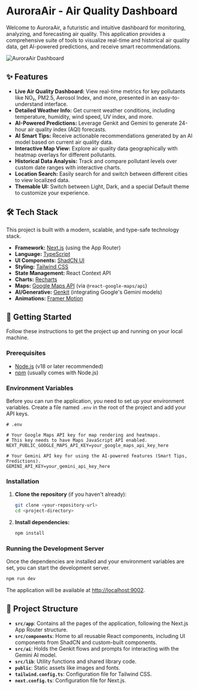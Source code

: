 # AuroraAir - Air Quality Dashboard

Welcome to AuroraAir, a futuristic and intuitive dashboard for monitoring, analyzing, and forecasting air quality. This application provides a comprehensive suite of tools to visualize real-time and historical air quality data, get AI-powered predictions, and receive smart recommendations.

![AuroraAir Dashboard](https://storage.googleapis.com/aifire.dev/public/aurora-air-screenshot.png)

## ✨ Features

- **Live Air Quality Dashboard:** View real-time metrics for key pollutants like NO₂, PM2.5, Aerosol Index, and more, presented in an easy-to-understand interface.
- **Detailed Weather Info:** Get current weather conditions, including temperature, humidity, wind speed, UV index, and more.
- **AI-Powered Predictions:** Leverage Genkit and Gemini to generate 24-hour air quality index (AQI) forecasts.
- **AI Smart Tips:** Receive actionable recommendations generated by an AI model based on current air quality data.
- **Interactive Map View:** Explore air quality data geographically with heatmap overlays for different pollutants.
- **Historical Data Analysis:** Track and compare pollutant levels over custom date ranges with interactive charts.
- **Location Search:** Easily search for and switch between different cities to view localized data.
- **Themable UI:** Switch between Light, Dark, and a special Default theme to customize your experience.

## 🛠️ Tech Stack

This project is built with a modern, scalable, and type-safe technology stack.

- **Framework:** [Next.js](https://nextjs.org/) (using the App Router)
- **Language:** [TypeScript](https://www.typescriptlang.org/)
- **UI Components:** [ShadCN UI](https://ui.shadcn.com/)
- **Styling:** [Tailwind CSS](https://tailwindcss.com/)
- **State Management:** React Context API
- **Charts:** [Recharts](https://recharts.org/)
- **Maps:** [Google Maps API](https://developers.google.com/maps) (via `@react-google-maps/api`)
- **AI/Generative:** [Genkit](https://firebase.google.com/docs/genkit) (integrating Google's Gemini models)
- **Animations:** [Framer Motion](https://www.framer.com/motion/)

## 🚀 Getting Started

Follow these instructions to get the project up and running on your local machine.

### Prerequisites

- [Node.js](https://nodejs.org/en) (v18 or later recommended)
- [npm](https://www.npmjs.com/) (usually comes with Node.js)

### Environment Variables

Before you can run the application, you need to set up your environment variables. Create a file named `.env` in the root of the project and add your API keys.

```
# .env

# Your Google Maps API key for map rendering and heatmaps.
# This key needs to have Maps JavaScript API enabled.
NEXT_PUBLIC_GOOGLE_MAPS_API_KEY=your_google_maps_api_key_here

# Your Gemini API key for using the AI-powered features (Smart Tips, Predictions).
GEMINI_API_KEY=your_gemini_api_key_here
```

### Installation

1.  **Clone the repository** (if you haven't already):
    ```bash
    git clone <your-repository-url>
    cd <project-directory>
    ```

2.  **Install dependencies:**
    ```bash
    npm install
    ```

### Running the Development Server

Once the dependencies are installed and your environment variables are set, you can start the development server.

```bash
npm run dev
```

The application will be available at [http://localhost:9002](http://localhost:9002).

## 📂 Project Structure

- **`src/app`**: Contains all the pages of the application, following the Next.js App Router structure.
- **`src/components`**: Home to all reusable React components, including UI components from ShadCN and custom-built components.
- **`src/ai`**: Holds the Genkit flows and prompts for interacting with the Gemini AI model.
- **`src/lib`**: Utility functions and shared library code.
- **`public`**: Static assets like images and fonts.
- **`tailwind.config.ts`**: Configuration file for Tailwind CSS.
- **`next.config.ts`**: Configuration file for Next.js.
